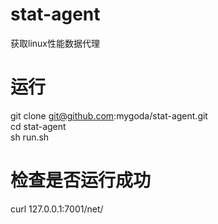 # stat-agent
获取linux性能数据代理

# 运行
git clone git@github.com:mygoda/stat-agent.git    
cd stat-agent     
sh run.sh

# 检查是否运行成功
curl 127.0.0.1:7001/net/

